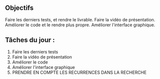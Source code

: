 ## Objectifs

Faire les derniers tests, et rendre le livrable.
Faire la vidéo de présentation.
Améliorer le code et le rendre plus propre.
Améliorer l'interface graphique.

## Tâches du jour :

1. Faire les derniers tests
2. Faire la vidéo de présentation
3. Améliorer le code
4. Améliorer l'interface graphique
5. PRENDRE EN COMPTE LES RECURRENCES DANS LA RECHERCHE 
